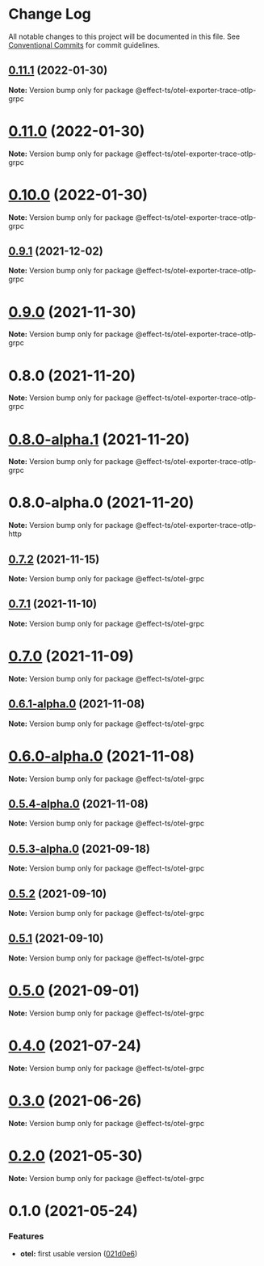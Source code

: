 # Change Log

All notable changes to this project will be documented in this file.
See [Conventional Commits](https://conventionalcommits.org) for commit guidelines.

## [0.11.1](https://github.com/Effect-TS/otel/compare/@effect-ts/otel-exporter-trace-otlp-grpc@0.11.0...@effect-ts/otel-exporter-trace-otlp-grpc@0.11.1) (2022-01-30)

**Note:** Version bump only for package @effect-ts/otel-exporter-trace-otlp-grpc





# [0.11.0](https://github.com/Effect-TS/otel/compare/@effect-ts/otel-exporter-trace-otlp-grpc@0.9.1...@effect-ts/otel-exporter-trace-otlp-grpc@0.11.0) (2022-01-30)

**Note:** Version bump only for package @effect-ts/otel-exporter-trace-otlp-grpc





# [0.10.0](https://github.com/Effect-TS/otel/compare/@effect-ts/otel-exporter-trace-otlp-grpc@0.9.1...@effect-ts/otel-exporter-trace-otlp-grpc@0.10.0) (2022-01-30)

**Note:** Version bump only for package @effect-ts/otel-exporter-trace-otlp-grpc





## [0.9.1](https://github.com/Effect-TS/otel/compare/@effect-ts/otel-exporter-trace-otlp-grpc@0.9.0...@effect-ts/otel-exporter-trace-otlp-grpc@0.9.1) (2021-12-02)

**Note:** Version bump only for package @effect-ts/otel-exporter-trace-otlp-grpc





# [0.9.0](https://github.com/Effect-TS/otel/compare/@effect-ts/otel-exporter-trace-otlp-grpc@0.8.0...@effect-ts/otel-exporter-trace-otlp-grpc@0.9.0) (2021-11-30)

**Note:** Version bump only for package @effect-ts/otel-exporter-trace-otlp-grpc





# 0.8.0 (2021-11-20)

**Note:** Version bump only for package @effect-ts/otel-exporter-trace-otlp-grpc





# [0.8.0-alpha.1](https://github.com/Effect-TS/otel/compare/@effect-ts/otel-exporter-trace-otlp-grpc@0.9.0-alpha.1...@effect-ts/otel-exporter-trace-otlp-grpc@0.8.0-alpha.1) (2021-11-20)

**Note:** Version bump only for package @effect-ts/otel-exporter-trace-otlp-grpc





# 0.8.0-alpha.0 (2021-11-20)

**Note:** Version bump only for package @effect-ts/otel-exporter-trace-otlp-http





## [0.7.2](https://github.com/Effect-TS/otel/compare/@effect-ts/otel-grpc@0.7.1...@effect-ts/otel-grpc@0.7.2) (2021-11-15)

**Note:** Version bump only for package @effect-ts/otel-grpc





## [0.7.1](https://github.com/Effect-TS/otel/compare/@effect-ts/otel-grpc@0.7.0...@effect-ts/otel-grpc@0.7.1) (2021-11-10)

**Note:** Version bump only for package @effect-ts/otel-grpc





# [0.7.0](https://github.com/Effect-TS/otel/compare/@effect-ts/otel-grpc@0.6.1-alpha.0...@effect-ts/otel-grpc@0.7.0) (2021-11-09)

**Note:** Version bump only for package @effect-ts/otel-grpc





## [0.6.1-alpha.0](https://github.com/Effect-TS/otel/compare/@effect-ts/otel-grpc@0.6.0-alpha.0...@effect-ts/otel-grpc@0.6.1-alpha.0) (2021-11-08)

**Note:** Version bump only for package @effect-ts/otel-grpc





# [0.6.0-alpha.0](https://github.com/Effect-TS/otel/compare/@effect-ts/otel-grpc@0.5.4-alpha.0...@effect-ts/otel-grpc@0.6.0-alpha.0) (2021-11-08)

**Note:** Version bump only for package @effect-ts/otel-grpc





## [0.5.4-alpha.0](https://github.com/Effect-TS/otel/compare/@effect-ts/otel-grpc@0.5.3-alpha.0...@effect-ts/otel-grpc@0.5.4-alpha.0) (2021-11-08)

**Note:** Version bump only for package @effect-ts/otel-grpc





## [0.5.3-alpha.0](https://github.com/Effect-TS/otel/compare/@effect-ts/otel-grpc@0.5.2...@effect-ts/otel-grpc@0.5.3-alpha.0) (2021-09-18)

**Note:** Version bump only for package @effect-ts/otel-grpc





## [0.5.2](https://github.com/Effect-TS/otel/compare/@effect-ts/otel-grpc@0.5.1...@effect-ts/otel-grpc@0.5.2) (2021-09-10)

**Note:** Version bump only for package @effect-ts/otel-grpc





## [0.5.1](https://github.com/Effect-TS/otel/compare/@effect-ts/otel-grpc@0.5.0...@effect-ts/otel-grpc@0.5.1) (2021-09-10)

**Note:** Version bump only for package @effect-ts/otel-grpc





# [0.5.0](https://github.com/Effect-TS/otel/compare/@effect-ts/otel-grpc@0.4.0...@effect-ts/otel-grpc@0.5.0) (2021-09-01)

**Note:** Version bump only for package @effect-ts/otel-grpc





# [0.4.0](https://github.com/Effect-TS/otel/compare/@effect-ts/otel-grpc@0.3.0...@effect-ts/otel-grpc@0.4.0) (2021-07-24)

**Note:** Version bump only for package @effect-ts/otel-grpc





# [0.3.0](https://github.com/Effect-TS/otel/compare/@effect-ts/otel-grpc@0.2.0...@effect-ts/otel-grpc@0.3.0) (2021-06-26)

**Note:** Version bump only for package @effect-ts/otel-grpc





# [0.2.0](https://github.com/Effect-TS/otel/compare/@effect-ts/otel-grpc@0.1.0...@effect-ts/otel-grpc@0.2.0) (2021-05-30)

**Note:** Version bump only for package @effect-ts/otel-grpc





# 0.1.0 (2021-05-24)


### Features

* **otel:** first usable version ([021d0e6](https://github.com/Effect-TS/otel/commit/021d0e66f8ba4173e1f42057ed2b306c68854982))
